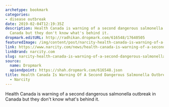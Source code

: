 ```yaml
---
archetype: bookmark
categories:
- disease outbreak
date: 2019-02-04T12:19:35Z
description: Health Canada is warning of a second dangerous salmonella outbreak in
  Canada but they don't know what's behind it.
dropmark.editURL: http://radhikan.dropmark.com/616548/17640505
featuredImage: /img/content/post/narcity-health-canada-is-warning-of-a-second-dangerous-salmonella-outbreak-in-canada-narcity.png
link: https://www.narcity.com/news/health-canada-is-warning-of-a-second-dangerous-salmonella-outbreak-in-canada
linkBrand: narcity.com
slug: narcity-health-canada-is-warning-of-a-second-dangerous-salmonella-outbreak-in-canada-narcity
source:
  name: Dropmark
  apiendpoint: https://shah.dropmark.com/616548.json
title: Health Canada Is Warning Of A Second Dangerous Salmonella Outbreak In Canada
  - Narcity
---
```

Health Canada is warning of a second dangerous salmonella outbreak in Canada but they don't know what's behind it.